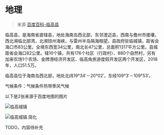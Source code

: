 # 地理

> 来源 [百度百科-临高县](https://baike.baidu.com/item/%E4%B8%B4%E9%AB%98%E5%8E%BF)

临高县，是海南省直辖县，地处海南岛西北部，东邻澄迈县，西南与儋州市接壤，西北濒临北部湾，北濒琼州海峡，与雷州半岛隔海相望。县政府驻临城镇，距省会海口市83公里。全境东西宽34公里，南北长47公里，总面积1317平方公里。县城距省会海口82公里。辖10个镇，共有176个社区（行政村）、880个自然村，另有加来农场1个农场、金牌港经济开发区、临高角旅游度假开发区两个开发区，2018年，人口51.5万。

临高县位于海南岛西北部，地处北纬19°34′－20°02′，东经109°3′－109°53′。

气候条件：气候条件热带季风气候

以下是2张来源于百度地图的图片

![临高城镇](https://z3.ax1x.com/2021/05/05/gMo9HJ.jpg)

![临高城镇.简化](https://z3.ax1x.com/2021/05/05/gMopB4.jpg)

TODO，内容待补充

